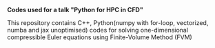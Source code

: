 **Codes used for a talk "Python for HPC in CFD"**

This repository contains C++, Python(numpy with for-loop, vectorized, numba and jax unoptimised) codes
for solving one-dimensional compressible Euler equations using Finite-Volume Method (FVM)


